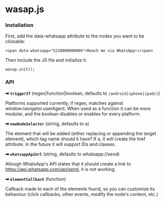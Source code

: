 wasap.js
====

### Installation

First, add the data-whatsapp attribute to the nodes you want to be clickable:

```
<span data-whatsapp="5210000000000">Reach me via WhatsApp!</span>
```

Then include the JS file and initialize it.

```
wasap.init();
```

### API

**➡ `triggerIf`** (regex|function|boolean, defaults to `/android|iphone|ipad/i`)

Platforms supported currently, if regex, matches against window.navigator.userAgent. When used as a function it can be more modular, and the boolean disables or enables for every platform.

**➡ `newNodeSelector`** (string, defaults to a)

The element that will be added (either replacing or appending the target element), which tag name should it have? If a, it will create the href attribute. In the future it will support IDs and classes.

**➡ `whatsappApiUrl`** (string, defaults to whatsapp://send)

Altough WhatsApp's API states that it should create a link to https://api.whatsapp.com/api/send, it is not working.

**➡ `elementCallback`** (function)

Callback made to each of the elements found, so you can customize its behaviour (click callbacks, other events, modify the node's content, etc.)

